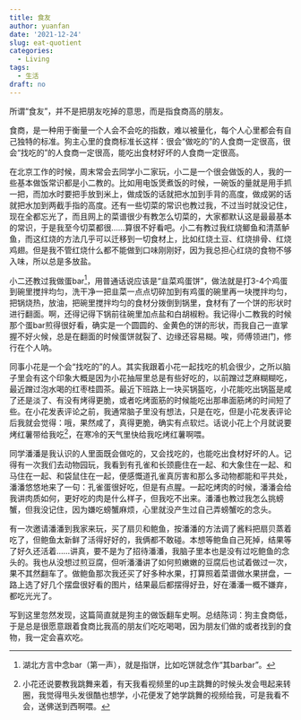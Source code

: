 ```yaml
---
title: 食友
author: yuanfan
date: '2021-12-24'
slug: eat-quotient
categories:
  - Living
tags:
  - 生活
draft: no
---
```


所谓“食友”，并不是把朋友吃掉的意思，而是指食商高的朋友。

<!--more-->

食商，是一种用于衡量一个人会不会吃的指数，难以被量化，每个人心里都会有自己独特的标准。狗主心里的食商标准长这样：很会“做吃的”的人食商一定很高，很会“找吃的”的人食商一定很高，能吃出食材好坏的人食商一定很高。

在北京工作的时候，周末常会去同学小二家玩，小二是一个很会做饭的人，我的一些基本做饭常识都是小二教的。比如用电饭煲煮饭的时候，一碗饭的量就是用手抓一把，而加水时要把手放到米上，做成饭的话就把水加到手背的高度，做成粥的话就把水加到两截手指的高度。还有一些切菜的常识也教过我，不过当时就没记住，现在全都忘光了，而且网上的菜谱很少有教怎么切菜的，大家都默认这是最最基本的常识，于是我至今切菜都很……算很不好看吧。小二有教过我红烧鲫鱼和清蒸鲈鱼，而这红烧的方法几乎可以迁移到一切食材上，比如红烧土豆、红烧排骨、红烧鸡翅。但是我不管红烧什么都不能做到口味刚刚好，因为我总担心红烧的食物不够入味，所以总是多放盐。

小二还教过我做蛋bar[^1]，用普通话说应该是“韭菜鸡蛋饼”，做法就是打3-4个鸡蛋到碗里搅拌均匀，洗干净一把韭菜一点点切碎加到有鸡蛋的碗里再一块搅拌均匀，把锅烧热，放油，把碗里搅拌均匀的食材分拨倒到锅里，食材有了一个饼的形状时进行翻面。啊，还得记得下锅前往碗里加点盐和白胡椒粉。我记得小二教我的时候那个蛋bar煎得很好看，确实是一个圆圆的、金黄色的饼的形状，而我自己一直掌握不好火候，总是在翻面的时候蛋饼就裂了、边缘还容易糊。唉，师傅领进门，修行在个人呐。

同事小花是一个会“找吃的”的人。其实我跟着小花一起找吃的机会很少，之所以脑子里会有这个印象大概是因为小花抽屉里总是有些好吃的，以前蹭过芝麻糊糊吃，最近蹭过泡水喝的红枣桂圆茶。最近下班路上一块买锅盔吃，小花能吃出锅盔是咸了还是淡了、有没有烤得更脆，或者吃烤面筋的时候能吃出那串面筋烤的时间短了些。在小花发表评论之前，我通常脑子里没有想法，只是在吃，但是小花发表评论后我就会觉得：哦，果然咸了，真得更脆，确实有点软烂。话说小花上个月就说要烤红薯带给我吃[^2]，在寒冷的天气里快给我吃烤红薯啊喂。

同学潘潘是我认识的人里面既会做吃的，又会找吃的，也能吃出食材好坏的人。记得有一次我们去动物园玩，我看到有孔雀和长颈鹿住在一起、和大象住在一起、和马住在一起、和袋鼠住在一起，便感慨道孔雀真厉害和那么多动物都能和平共处，潘潘悠悠地来了一句：孔雀蛋很好吃，但是有点腥。一起吃烤肉的时候，潘潘会给我讲肉质如何，更好吃的肉是什么样子，但我吃不出来。潘潘也教过我怎么挑螃蟹，但我没记住，因为嫌吃螃蟹麻烦，心里就没产生过自己弄螃蟹吃的念头。

有一次邀请潘潘到我家来玩，买了扇贝和鲍鱼，按潘潘的方法调了酱料把扇贝蒸着吃了，但鲍鱼太新鲜了活得好好的，我俩都不敢碰。本想等鲍鱼自己死掉，结果等了好久还活着……讲真，要不是为了招待潘潘，我脑子里本也是没有过吃鲍鱼的念头的。我也从没想过煎豆腐，但听潘潘讲了如何煎嫩嫩的豆腐后也试着做过一次，果不其然翻车了。做鲍鱼那次我还买了好多种水果，打算照着菜谱做水果拼盘，一路上选了好几个摆盘很好看的图片，结果最后都摆得好丑，好在潘潘一概不嫌弃，都吃光光了。

写到这里忽然发现，这篇简直就是狗主的做饭翻车史啊。总结陈词：狗主食商低，于是总是很愿意跟着食商比我高的朋友们吃吃喝喝，因为朋友们做的或者找到的食物，我一定会喜欢吃。

[^1]:湖北方言中念bar（第一声），就是指饼，比如吃饼就念作“其barbar”。

[^2]:小花还说要教我跳舞来着，有天我看视频里的up主跳舞的时候头发会甩起来转圈，我觉得甩头发很酷也想学，小花便发了她学跳舞的视频给我，可是我看不会，送佛送到西啊喂。

